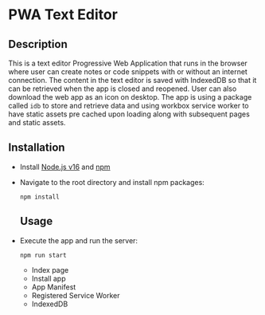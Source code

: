 # PWA Text Editor

## Description

This is a text editor Progressive Web Application that runs in the browser where user can create notes or code snippets with or without an internet connection. The content in the text editor is saved with IndexedDB so that it can be retrieved when the app is closed and reopened. User can also download the web app as an icon on desktop. The app is using a package called `idb` to store and retrieve data and using workbox service worker to have static assets pre cached upon loading along with subsequent pages and static assets.

## Installation
- Install [Node.js v16](https://nodejs.org/en/blog/release/v16.16.0/) and [npm](https://www.npmjs.com/)
- Navigate to the root directory and install npm packages:
  ```
  npm install
  ```
  ## Usage
- Execute the app and run the server:
  ```
  npm run start
  ```
  
  - Index page
  - Install app
  - App Manifest
  - Registered Service Worker
  - IndexedDB

